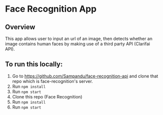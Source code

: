 # Face Recognition App

## Overview
This app allows user to input an url of an image, then detects whether an image contains human faces by making use of a third party API (Clarifai API).

## To run this locally:
1. Go to https://github.com/Sampandu/face-recognition-api and clone that repo which is face-recognition's server.
2. Run `npm install`
3. Run `npm start`
4. Clone this repo (Face Recognition)
5. Run `npm install`
6. Run `npm start`
